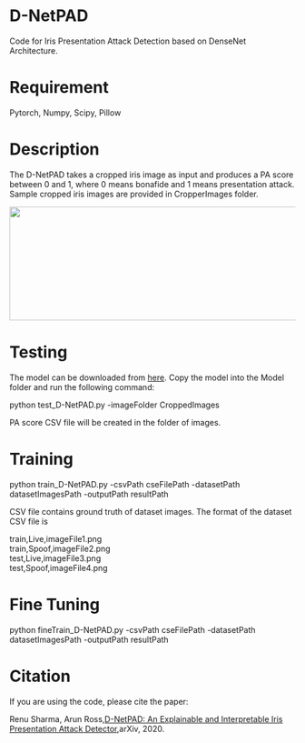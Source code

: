 
# D-NetPAD
Code for Iris Presentation Attack Detection based on DenseNet Architecture.

# Requirement
Pytorch, Numpy, Scipy, Pillow

# Description
The D-NetPAD takes a cropped iris image as input and produces a PA score between 0 and 1, where 0 means bonafide and 1 means presentation attack. Sample cropped iris images are provided in CropperImages folder.

<img src="https://github.com/sharmaGIT/D-NetPAD/blob/master/Images/Architecture.jpg" width="800" height="200">

# Testing
The model can be downloaded from [here](https://drive.google.com/drive/folders/178o1ujoUb3b5HYi8_51b1r8XZ2wbEYc7?usp=sharing). Copy the model into the Model folder and run the following command:

python test_D-NetPAD.py -imageFolder CroppedImages

PA score CSV file will be created in the folder of images.

# Training
python train_D-NetPAD.py -csvPath cseFilePath -datasetPath datasetImagesPath -outputPath resultPath

CSV file contains ground truth of dataset images. The format of the dataset CSV file is

train,Live,imageFile1.png <br />
train,Spoof,imageFile2.png <br />
test,Live,imageFile3.png <br />
test,Spoof,imageFile4.png <br />

# Fine Tuning
python fineTrain_D-NetPAD.py -csvPath cseFilePath -datasetPath datasetImagesPath -outputPath resultPath

# Citation
If you are using the code, please cite the paper:

Renu Sharma, Arun Ross,[D-NetPAD: An Explainable and Interpretable Iris Presentation Attack Detector](https://arxiv.org/abs/2007.01381),arXiv, 2020.
